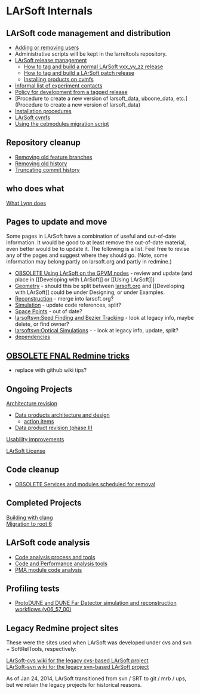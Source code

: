 # LArSoft Internals



## LArSoft code management and distribution

-   [Adding or removing users](Adding_or_removing_users)
-   Administrative scripts will be kept in the larreltools repository.
-   [LArSoft release management](LArSoft_release_management)
    -   [How to tag and build a normal LArSoft vxx_yy_zz release](How_to_tag_and_build_a_LArSoft_vx_yy_zz_release)
    -   [How to tag and build a LArSoft patch release](How_to_tag_and_build_a_LArSoft_patch_release)
    -   [Installing products on cvmfs](Installing_products_on_cvmfs)
-   [Informal list of experiment contacts](Informal_list_of_experiment_contacts)
-   [Policy for development from a tagged release](Policy_for_development_from_a_tagged_release)
-   [Procedure to create a new version of larsoft_data, uboone_data, etc.](Procedure to create a new version of larsoft_data)
-   [Installation procedures](Installation_procedures)
-   [LArSoft cvmfs](LArSoft_cvmfs)
-   [Using the cetmodules migration script](Using_the_cetmodules_migration_script)

## Repository cleanup

-   [Removing old feature branches](Removing_old_feature_branches)
-   [Removing old history](Removing_old_history)
-   [Truncating commit history](Truncating_commit_history)

## who does what

[What Lynn does](What_Lynn_does)

## Pages to update and move

Some pages in LArSoft have a combination of useful and out-of-date information. It would be good to at least remove the out-of-date material, even better would be to update it. The following is a list. Feel free to revise any of the pages and suggest where they should go. (Note, some information may belong partly on larsoft.org and partly in redmine.)

-   [OBSOLETE Using LArSoft on the GPVM nodes](OBSOLETE_Using_LArSoft_on_the_GPVM_nodes) - review and update (and place in \[\[Developing with LArSoft\]\] or \[\[Using LArSoft\]\])
-   [Geometry](Geometry) - should this be split between [larsoft.org](https://larsoft.org/important-concepts-in-larsoft/geometry/) and \[\[Developing with LArSoft\]\] could be under Designing, or under Examples.
-   [Reconstruction](Reconstruction) - merge into larsoft.org?
-   [Simulation](Simulation) - update code references, split?
-   [Space Points](Space_Points) - out of date?
-   [larsoftsvn:Seed Finding and Bezier Tracking](https://cdcvs.fnal.gov/redmine/projects/larsoftsvn/wiki/Seed_Finding_and_Bezier_Tracking) - look at legacy info, maybe delete, or find owner?
-   [larsoftsvn:Optical Simulations](https://cdcvs.fnal.gov/redmine/projects/larsoftsvn/wiki/Optical_Simulations) - - look at legacy info, update, split?
-   [dependencies](dependencies)

## [OBSOLETE FNAL Redmine tricks](OBSOLETE_FNAL_Redmine_tricks)

-   replace with github wiki tips?

## Ongoing Projects

[Architecture revision](Architecture_revision)

-   [Data products architecture and design](Data_products_architecture_and_design)
    -   [action items](DataProductsArchitectureActionItems)
-   [Data product revision (phase II)](Data_product_revision_(phase_II))

[Usability improvements](Usability_improvements)

[LArSoft License](LArSoft_License)

## Code cleanup

-   [OBSOLETE Services and modules scheduled for removal](OBSOLETE_Services_and_modules_scheduled_for_removal)

## Completed Projects

[Building with clang](Building_with_clang)  
[Migration to root 6](Migration_to_root_6)

## LArSoft code analysis

-   [Code analysis process and tools](Code_analysis_process_and_tools)
-   [Code and Performance analysis tools](Code_and_Performance_analysis_tools)
-   [PMA module code analysis](PMA_module_code_analysis)

## Profiling tests

-   [ProtoDUNE and DUNE Far Detector simulation and reconstruction workflows (v06_57_00)](ProtoDUNE_and_DUNE_Far_Detector_simulation_and_reconstruction_workflows_(v06_57_00))

## Legacy Redmine project sites

These were the sites used when LArSoft was developed under cvs and svn + SoftRelTools, respectively:

[ LArSoft-cvs wiki for the legacy cvs-based LArSoft project](https://cdcvs.fnal.gov/redmine/projects/larsoft-cvs/wiki/)  
[ LArSoft-svn wiki for the legacy svn-based LArSoft project](https://cdcvs.fnal.gov/redmine/projects/larsoftsvn/wiki/)

As of Jan 24, 2014, LArSoft transitioned from svn / SRT to git / mrb / ups, but we retain the legacy projects for historical reasons.
